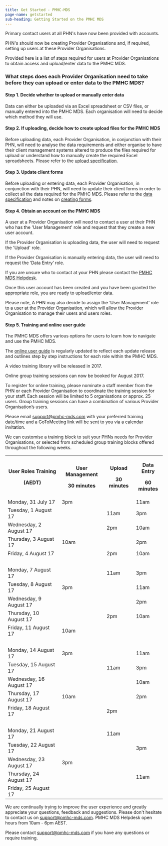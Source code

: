 ```yaml
---
title: Get Started - PMHC-MDS
page-name: getstarted
sub-heading: Getting Started on the PMHC MDS
---
```

Primary contact users at all PHN's have now been provided with accounts.

PHN's should now be creating Provider Organisations and, if required, setting
up users at these Provider Organisations.

Provided here is a list of steps required for users at Provider Organisations to obtain access and upload/enter data
to the PMHC MDS.

### What steps does each Provider Organisation need to take before they can upload or enter data to the PMHC MDS?

#### Step 1. Decide whether to upload or manually enter data

Data can either be uploaded via an Excel spreadsheet or CSV files, or manually entered into the PMHC MDS. Each organisation will need to decide which method they will use.

#### Step 2. If uploading, decide how to create upload files for the PMHC MDS

Before uploading data, each Provider Organisation, in conjunction with their PHN,
will need to analyse the data requirements and either organise
to have their client management systems altered to produce the files required
for upload or understand how to manually create the required Excel spreadsheets.
Please refer to the <a href="//docs.pmhc-mds.com/data-specification/upload-specification.html">upload specification</a>.

#### Step 3. Update client forms

Before uploading or entering data, each Provider Organisation, in conjunction with their PHN,
will need to update their client forms in order to collect all
the data required for the PMHC MDS. Please refer to the
<a href="//docs.pmhc-mds.com/data-specification/index.html">data specification</a> and notes on
<a href="//docs.pmhc-mds.com/data-specification/form-creation.html">creating forms</a>.

#### Step 4. Obtain an account on the PMHC MDS

A user at a Provider Organisation will need to contact a user at their PHN who has the 'User Management' role and request that they create a new user account.

If the Provider Organisation is uploading data, the user will need to request the 'Upload' role.

If the Provider Organisation is manually entering data, the user will need to request the ‘Data Entry’ role.

If you are unsure who to contact at your PHN
please contact the <a href="mailto:support@pmhc-mds.com">PMHC MDS Helpdesk</a>.

Once this user account has been created and you have been granted the appropriate role, you are ready to upload/enter data.

Please note, A PHN may also decide to assign the ‘User Management’ role to a user at the Provider Organisation, which will allow the Provider Organisation to manage their users and users roles.

#### Step 5. Training and online user guide

The PMHC MDS offers various options for users to learn how to navigate and use the PMHC MDS.

The <a href="https://docs.pmhc-mds.com/user-documentation/index.html">online user guide</a> is regularly updated to
reflect each update release and outlines step by step instructions for each role within the PMHC MDS.

A video training library will be released in 2017.

Online group training sessions can now be booked for August 2017.

To register for online training, please nominate a staff member from the PHN or each Provider Organisation to coordinate
the training session for your staff. Each session will be limited to 5 organisations or approx. 25 users. Group training
sessions can have a combination of various Provider Organisation’s users.

Please email <a href="mailto:support@pmhc-mds.com">support@pmhc-mds.com</a> with your preferred training date/time and a GoToMeeting link will be sent to you via a calendar invitation.

We can customise a training block to suit your PHNs needs for Provider Organisations, or selected from scheduled group
training blocks offered throughout the following weeks.

<table class="table-bordered">
  <tr>
    <th><p>User Roles Training</p><p>(AEDT)</p></th>
    <th><p>User Management</p><p>30 minutes</p></th>
    <th><p>Upload</p><p>30 minutes</p></th>
    <th><p>Data Entry</p><p>60 minutes</p></th>
  </tr>
  <tr>
    <td>Monday, 31 July 17</td>
    <td>3pm</td>
    <td></td>
    <td>11am</td>
  </tr>
  <tr>
    <td>Tuesday, 1 August 17</td>
    <td></td>
    <td>11am</td>
    <td>3pm</td>
  </tr>
  <tr>
    <td>Wednesday, 2 August 17</td>
    <td></td>
    <td>2pm</td>
    <td>10am</td>
  </tr>
  <tr>
    <td>Thursday, 3 August 17</td>
    <td>10am</td>
    <td></td>
    <td>2pm</td>
  </tr>
  <tr>
    <td>Friday, 4 August 17</td>
    <td></td>
    <td>2pm</td>
    <td>10am</td>
  </tr>
  <tr>
    <td>&nbsp;</td>
    <td></td>
    <td></td>
    <td></td>
  </tr>
  <tr>
    <td>Monday, 7 August 17</td>
    <td></td>
    <td>11am</td>
    <td>3pm</td>
  </tr>
  <tr>
    <td>Tuesday, 8 August 17</td>
    <td>3pm</td>
    <td></td>
    <td>11am</td>
  </tr>
  <tr>
    <td>Wednesday, 9 August 17</td>
    <td></td>
    <td></td>
    <td>2pm</td>
  </tr>
  <tr>
    <td>Thursday, 10 August 17</td>
    <td></td>
    <td>2pm</td>
    <td>10am</td>
  </tr>
  <tr>
    <td>Friday, 11 August 17</td>
    <td>10am</td>
    <td></td>
    <td></td>
  </tr>
  <tr>
    <td>&nbsp;</td>
    <td></td>
    <td></td>
    <td></td>
  </tr>
  <tr>
    <td>Monday, 14 August 17</td>
    <td>3pm</td>
    <td></td>
    <td>11am</td>
  </tr>
  <tr>
    <td>Tuesday, 15 August 17</td>
    <td></td>
    <td>11am</td>
    <td>3pm</td>
  </tr>
  <tr>
    <td>Wednesday, 16 August 17</td>
    <td></td>
    <td></td>
    <td>10am</td>
  </tr>
  <tr>
    <td>Thursday, 17 August 17</td>
    <td>10am</td>
    <td></td>
    <td>2pm</td>
  </tr>
  <tr>
    <td>Friday, 18 August 17</td>
    <td></td>
    <td>2pm</td>
    <td></td>
  </tr>
  <tr>
    <td>&nbsp;</td>
    <td></td>
    <td></td>
    <td></td>
  </tr>
  <tr>
    <td>Monday, 21 August 17</td>
    <td></td>
    <td>11am</td>
    <td></td>
  </tr>
  <tr>
    <td>Tuesday, 22 August 17</td>
    <td></td>
    <td></td>
    <td>3pm</td>
  </tr>
  <tr>
    <td>Wednesday, 23 August 17</td>
    <td>3pm</td>
    <td></td>
    <td></td>
  </tr>
  <tr>
    <td>Thursday, 24 August 17</td>
    <td></td>
    <td></td>
    <td>11am</td>
  </tr>
  <tr>
    <td>Friday, 25 August 17</td>
    <td></td>
    <td></td>
    <td></td>
  </tr>
</table>

We are continually trying to improve the user experience and greatly appreciate your questions, feedback and suggestions.
Please don't hesitate to contact us on support@pmhc-mds.com. PMHC MDS Helpdesk open hours from 10am - 6pm AEST.  

Please contact [support@pmhc-mds.com](mailto:support@pmhc-mds.com) if you have any questions or require training.
